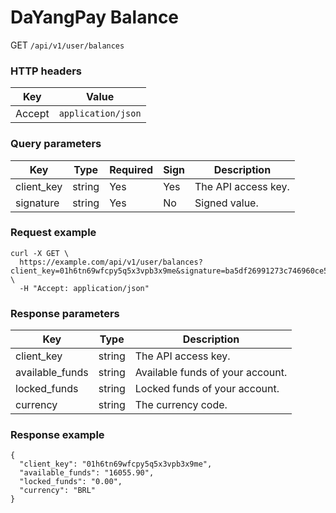 # DaYangPay Balance

GET `/api/v1/user/balances`

### HTTP headers <Badge type="tip" text="Header" vertical="top" />

| Key    | Value              |
| ------ | ------------------ |
| Accept | `application/json` |

### Query parameters <Badge type="tip" text="Query" vertical="top" />

| Key        | Type   | Required | Sign | Description         |
| ---------- | ------ | -------- | ---- | ------------------- |
| client_key | string | Yes      | Yes  | The API access key. |
| signature  | string | Yes      | No   | Signed value.       |

### Request example

```shell
curl -X GET \
  https://example.com/api/v1/user/balances?client_key=01h6tn69wfcpy5q5x3vpb3x9me&signature=ba5df26991273c746960ce5238c6479e8ca6116381ac46cea96ffd30fafed082 \
  -H "Accept: application/json"
```

### Response parameters

| Key             | Type   | Description                      |
| --------------- | ------ | -------------------------------- |
| client_key      | string | The API access key.              |
| available_funds | string | Available funds of your account. |
| locked_funds    | string | Locked funds of your account.    |
| currency        | string | The currency code.               |

### Response example

```json{3}
{
  "client_key": "01h6tn69wfcpy5q5x3vpb3x9me",
  "available_funds": "16055.90",
  "locked_funds": "0.00",
  "currency": "BRL"
}
```
